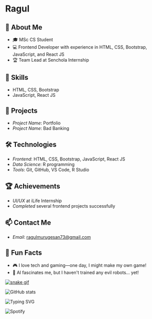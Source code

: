 # Ragul

## 👋 About Me
- 🎓 MSc CS Student
- 💻 Frontend Developer with experience in HTML, CSS, Bootstrap, JavaScript, and React JS
- 🏆 Team Lead at Senchola Internship

## 🔧 Skills
- HTML, CSS, Bootstrap
- JavaScript, React JS

## 🚀 Projects
- *Project Name*: Portfolio
- *Project Name*: Bad Banking

## 🛠 Technologies
- *Frontend*: HTML, CSS, Bootstrap, JavaScript, React JS
- *Data Science*: R programming 
- *Tools*: Git, GitHub, VS Code, R Studio

## 🏆 Achievements
- *UI/UX* at iLife Internship
- *Completed* several frontend projects successfully

## 📫 Contact Me
- *Email*: ragulmurugesan73@gmail.com

## 🎉 Fun Facts
- 🎮 I love tech and gaming—one day, I might make my own game!
- 🤖 AI fascinates me, but I haven't trained any evil robots… yet!

<a target="_blank" rel="noopener noreferrer" href="https://github.com/yujo11/yujo11/blob/output/github-contribution-grid-snake.gif"><img src="https://github.com/yujo11/yujo11/raw/output/github-contribution-grid-snake.gif" alt="snake gif" data-animated-image="" style="max-width: 100%;"></a>

![GitHub stats](https://github-readme-stats.vercel.app/api?username=Ragul2102&show_icons=true&theme=radical)

![Typing SVG](https://readme-typing-svg.demolab.com?font=Fira+Code&weight=600&size=22&duration=2000&pause=1000&color=FFD700&width=435&lines=Hello%2C+I'm+Ragul!;Welcome+to+my+GitHub+Profile!)

![Spotify](https://spotify-github-profile.vercel.app/api/view?uid=YourSpotifyID&cover_image=true&theme=default&show_offline=false&background_color=121212&interchange=false)

